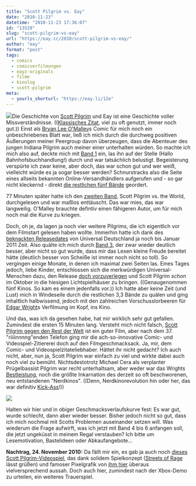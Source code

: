 ```yaml
---
title: "Scott Pilgrim vs. Eay"
date: "2010-11-23"
datetime: "2010-11-23 17:36:07"
id: "13528"
slug: "scott-pilgrim-vs-eay"
url: "https://eay.cc/2010/scott-pilgrim-vs-eay/"
author: "eay"
format: "post"
tags:
  - comics
  - comicverfilmungen
  - eayz-originals
  - filme
  - kinolog
  - scott-pilgrim
meta:
  - yourls_shorturl: "https://eay.li/12e"
---
```


![](https://eay.cc/uploads/2010/scottpilgrim1.gif)Die Geschichte von [Scott Pilgrim](http://www.scottpilgrim.com/) und Eay ist eine Geschichte voller Missverständnisse. (([Klassisches Zitat](http://www.youtube.com/watch?v=Wy3e_SjGAUA), viel zu oft genutzt, immer noch gut.)) Einst als [Bryan Lee O'Malley](http://radiomaru.com/)s Comic für mich noch ein unbeschriebenes Blatt war, ließ ich mich durch die durchweg positiven Äußerungen meiner Peergroup davon überzeugen, dass die Abenteuer des jungen Indiana Pilgrim auch meiner einer unterhalten würden. So machte ich mich also auf, deckte mich mit [Band 1](http://www.amazon.de/exec/obidos/ASIN/1932664084/eayznet-21) ein, las ihn auf der Stelle (Hallo Bahnhofsbuchhandlung!) durch und war tatsächlich belustigt. Begeisterung verspürte ich zwar keine, aber doch, das war schon gut und wer weiß, vielleicht würde es ja sogar besser werden? Schnurstracks also die Seite eines allseits bekannten Online-Versandhändlers aufgerufen und - so gar nicht kleckernd - direkt [die restlichen fünf Bände](http://amzn.to/9TeB4X) geordert.

77 Minuten später hatte ich den [zweiten Band](http://www.amazon.de/exec/obidos/ASIN/1932664122/eayznet-21), Scott Pilgrim vs. the World, durchgelesen und war maßlos enttäuscht. Das war mies, das war langweilig. O'Malley brauchte defintiv einen fähigeren Autor, um für mich noch mal die Kurve zu kriegen.

Doch, oh je, da lagen ja noch vier weitere Pilgrims, die ich eigentlich vor dem Filmstart gelesen haben wollte. Immerhin hatte ich dank des [beknackten Releasedates](http://www.fuenf-filmfreunde.de/2010/07/21/scott-pilgrim-remixes-und-der-deutschlandstart/) von Universal Deutschland ja noch bis Januar 2011 Zeit. Also quälte ich mich durch [Band 3](http://www.amazon.de/exec/obidos/ASIN/193266422X/eayznet-21), der zwar wieder deutlich besser, aber nicht so gut wurde, dass mir das Lesen kleine Freude bereitet hätte (deutlich besser von Scheiße ist immer noch nicht so toll). So vergingen einige Monate, in denen ich maximal zwei Seiten las. Eines Tages jedoch, liebe Kinder, entschlossen sich die merkwürdigen Universal-Menschen dazu, den Release [doch vorzuverlegen](http://twitter.com/Eay/statuses/24011746560) und Scott Pilgrim _schon_ im Oktober in die hiesigen Lichtspielhäuser zu bringen. ((Genaugenommen fünf Kinos. So kam es einem jedenfalls vor.)) Ich hatte aber keine Zeit (und Lust) mich in Windeseile durch die restlichen 3,3 Bände zu quälen und ging inhaltlich halbwissend, jedoch mit den zahlreichen Vorschusslorbeeren für [Edgar Wright](http://de.wikipedia.org/wiki/Edgar_Wright)s Verfilmung im Kopf, ins Kino.

Und das, was ich da gesehen habe, hat mir wirklich sehr gut gefallen. Zumindest die ersten 15 Minuten lang. Versteht mich nicht falsch, [Scott Pilgrim gegen den Rest der Welt](http://www.imdb.com/title/tt0446029/) ist ein guter Film, aber nach dem 37. "riiiinnnng"enden Telefon ging mir die ach-so-innovative Comic- und Videospiel-Zitiererei doch auf den Filmgeschmacksack. Ja, mir, dem Comic- und Videospielzitateliebhaber. Hättet ihr nicht gedacht? Ich auch nicht, aber, nun ja, Scott Pilgrim war einfach zu viel und wirkte dabei auch noch viel zu bemüht. Nichtsdestotrotz Michael Cera als verplanter Prügelbassist Pilgrim war recht unterhaltsam, aber weder war das Wrights [Bestleistung](http://www.amazon.de/exec/obidos/ASIN/B0007M2XLU/eayznet-21), noch die größte Inkarnation des derzeit so oft beschworenen, neu entstandenen "Nerdkinos". ((Denn, Nerdkinorevolution hin oder her, das war definitiv [Kick-Ass](http://www.amazon.de/exec/obidos/ASIN/B003GHM7AU/eayznet-21)!))

![](https://eay.cc/uploads/2010/howilikedscottpilgrim.jpg)

Halten wir hier und in obiger Geschmacksverlaufskurve fest: Es war gut, wurde schlecht, dann aber wieder besser. Bisher jedoch nicht so gut, dass ich mich nochmal mit Scotts Problemen auseinander setzen will. Was wiederum die Frage aufwirft, was ich jetzt mit Band 4 bis 6 anfangen soll, die jetzt ungeküsst in meinem Regal verstauben? Ich bitte um Lesemotivation, Bastelideen oder Abkaufangebote...

**Nachtrag, 24. November 2010:** Da fällt mir ein, es gab ja auch noch [dieses Scott Pilgrim-Videospiel](http://www.youtube.com/watch?v=yAY4vNJd7A8), das dank solidem Spielkonzept ([Streets of Rage](//eay.cc/2007/fingers-of-rage/) lässt grüßen) und famoser Pixelgrafik von [ihm hier](//eay.cc/2008/kings-of-power-4-billion/) überaus vielversprechend aussah. Doch auch hier, zumindest nach der Xbox-Demo zu urteilen, ein weiteres Trauerspiel.
